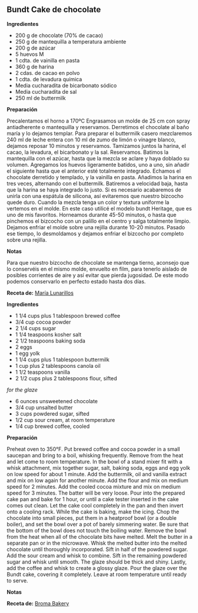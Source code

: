 ## Bundt Cake de chocolate

**Ingredientes**

- 200 g de chocolate (70% de cacao)
- 250 g de mantequilla a temperatura ambiente
- 200 g de azúcar
- 5 huevos M
- 1 cdta. de vainilla en pasta
- 360 g de harina
- 2 cdas. de cacao en polvo
- 1 cdta. de levadura química
- Media cucharadita de bicarbonato sódico
- Media cucharadita de sal
- 250 ml de buttermilk

**Preparación**

Precalentamos el horno a 170ºC
Engrasamos un molde de 25 cm con spray antiadherente o mantequilla y reservamos.
Derretimos el chocolate al baño maría y lo dejamos templar.
Para preparar el buttermilk casero mezclaremos 240 ml de leche entera con 10 ml de zumo de limón o vinagre blanco, dejamos reposar 10 minutos y reservamos.
Tamizamos juntos la harina, el cacao, la levadura, el bicarbonato y la sal. Reservamos.
Batimos la mantequilla con el azúcar, hasta que la mezcla se aclare y haya doblado su volumen. Agregamos los huevos ligeramente batidos, uno a uno, sin añadir el siguiente hasta que el anterior esté totalmente integrado.
Echamos el chocolate derretido y templado, y la vainilla en pasta.
Añadimos la harina en tres veces, alternando con el buttermilk. Batiremos a velocidad baja, hasta que la harina se haya integrado lo justo. Si es necesario acabaremos de unirla con una espátula de silicona, así evitaremos que nuestro bizcocho quede duro.
Cuando la mezcla tenga un color y textura uniforme la vertemos en el molde. En este caso utilicé el modelo bundt Heritage, que es uno de mis favoritos. Horneamos durante 45-50 minutos, o hasta que pinchemos el bizcocho con un palillo en el centro y salga totalmente limpio.
Dejamos enfriar el molde sobre una rejilla durante 10-20 minutos. Pasado ese tiempo, lo desmoldamos y dejamos enfriar el bizcocho por completo sobre una rejilla.

**Notas**

Para que nuestro bizcocho de chocolate se mantenga tierno, aconsejo que lo conservéis en el mismo molde, envuelto en film, para tenerlo aislado de posibles corrientes de aire y así evitar que pierda jugosidad. De este modo podemos conservarlo en perfecto estado hasta dos días.

**Receta de:** [María Lunarillos](http://www.marialunarillos.com/blog/2013/09/bizcocho-de-chocolate.html)

**Ingredientes**

- 1 1/4 cups plus 1 tablespoon brewed coffee
- 3/4 cup cocoa powder
- 2 1/4 cups sugar
- 1 1/4 teaspoons kosher salt
- 2 1/2 teaspoons baking soda
- 2 eggs
- 1 egg yolk
- 1 1/4 cups plus 1 tablespoon buttermilk
- 1 cup plus 2 tablespoons canola oil
- 1 1/2 teaspoons vanilla
- 2 1/2 cups plus 2 tablespoons flour, sifted

*for the glaze*

- 6 ounces unsweetened chocolate
- 3/4 cup unsalted butter
- 3 cups powdered sugar, sifted
- 1/2 cup sour cream, at room temperature
- 1/4 cup brewed coffee, cooled

**Preparación**

Preheat oven to 350°F. Put brewed coffee and cocoa powder in a small saucepan and bring to a boil, whisking frequently. Remove from the heat and let come to room temperature.
In the bowl of a stand mixer fit with a whisk attachment, mix together sugar, salt, baking soda, eggs and egg yolk on low speed for about 1 minute. Add the buttermilk, oil and vanilla extract and mix on low again for another minute.
Add the flour and mix on medium speed for 2 minutes. Add the cooled cocoa mixture and mix on medium speed for 3 minutes. The batter will be very loose. Pour into the prepared cake pan and bake for 1 hour, or until a cake tester inserted in the cake comes out clean.
Let the cake cool completely in the pan and then invert onto a cooling rack.
While the cake is baking, make the icing. Chop the chocolate into small pieces, put them in a heatproof bowl (or a double boiler), and set the bowl over a pot of barely simmering water. Be sure that the bottom of the bowl does not touch the boiling water. Remove the bowl from the heat when all of the chocolate bits have melted.
Melt the butter in a separate pan or in the microwave. Whisk the melted butter into the melted chocolate until thoroughly incorporated. Sift in half of the powdered sugar. Add the sour cream and whisk to combine. Sift in the remaining powdered sugar and whisk until smooth. The glaze should be thick and shiny. Lastly, add the coffee and whisk to create a glossy glaze.
Pour the glaze over the Bundt cake, covering it completely. Leave at room temperature until ready to serve.

**Notas**



**Receta de:** [Broma Bakery](http://bromabakery.com/2013/04/the-best-chocolate-bundt-cake-ever.html)
